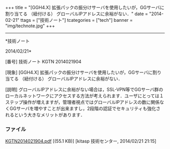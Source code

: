 ﻿+++
title = "[GGH4.X] 拡張パックの振分けサーバを使用したいが，GGサーバに割り当てる （紐付ける） グローバルIPアドレスに余裕がない．"
date = "2014-02-21"
ttags = ["技術ノート"]
tcategories = ["tech"]
banner = "img/technote.jpg"
+++

-----------------------------------------------------------------------------------------------------------------------------

*技術ノート

2014/02/21*


[番号]
技術ノート KGTN 2014021904

[現象]
[GGH4.X] 拡張パックの振分けサーバを使用したいが，GGサーバに割り当てる
（紐付ける） グローバルIPアドレスに余裕がない．

[説明]
グローバルIPアドレスに余裕がない場合は，SSL-VPN等でGGサーバ群のローカルネットワークにアクセスする方法が考えられます．ユーザにとっては１ステップ操作が増えますが，管理者視点ではグローバルIPアドレスの数に関係なくGGサーバを増やすことが出来ますし，2段階の認証でセキュリティも強化されるという大きなメリットがあります．


### ファイル

 
 


[KGTN2014021904.pdf](http://techreport.kitasp.net/attachments/download/1590/KGTN2014021904.pdf)
 [(55.1 KB)] [kitasp 技術センター, 2014/02/21
21:15]


 


 

